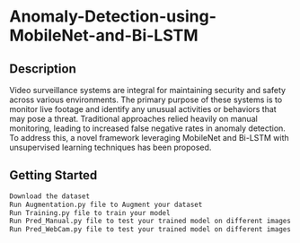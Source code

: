 # Anomaly-Detection-using-MobileNet-and-Bi-LSTM

## Description

Video surveillance systems are integral for maintaining security and safety across various environments. The primary purpose of these systems is to monitor live footage and identify any unusual activities or behaviors that may pose a threat. Traditional approaches relied heavily on manual monitoring, leading to increased false negative rates in anomaly detection. To address this, a novel framework leveraging MobileNet and Bi-LSTM with unsupervised learning techniques has been proposed.

## Getting Started

```bash
Download the dataset
Run Augmentation.py file to Augment your dataset
Run Training.py file to train your model
Run Pred_Manual.py file to test your trained model on different images manually
Run Pred_WebCam.py file to test your trained model on different images using WebCam
```
